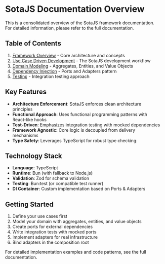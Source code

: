 # SotaJS Documentation Overview

This is a consolidated overview of the SotaJS framework documentation. For detailed information, please refer to the full documentation.

## Table of Contents

1. [Framework Overview](./consolidated-framework-docs.md) - Core architecture and concepts
2. [Use Case Driven Development](./consolidated-framework-docs.md#development-process) - The SotaJS development workflow
3. [Domain Modeling](./consolidated-framework-docs.md#core-concepts) - Aggregates, Entities, and Value Objects
4. [Dependency Injection](./consolidated-framework-docs.md#dependency-injection) - Ports and Adapters pattern
5. [Testing](./consolidated-framework-docs.md#testing-philosophy) - Integration testing approach

## Key Features

- **Architecture Enforcement**: SotaJS enforces clean architecture principles
- **Functional Approach**: Uses functional programming patterns with React-like hooks
- **Test-Driven**: Emphasizes integration testing with mocked dependencies
- **Framework Agnostic**: Core logic is decoupled from delivery mechanisms
- **Type Safety**: Leverages TypeScript for robust type checking

## Technology Stack

- **Language**: TypeScript
- **Runtime**: Bun (with fallback to Node.js)
- **Validation**: Zod for schema validation
- **Testing**: Bun:test (or compatible test runner)
- **DI Container**: Custom implementation based on Ports & Adapters

## Getting Started

1. Define your use cases first
2. Model your domain with aggregates, entities, and value objects
3. Create ports for external dependencies
4. Write integration tests with mocked ports
5. Implement adapters for real infrastructure
6. Bind adapters in the composition root

For detailed implementation examples and code patterns, see the full documentation.
